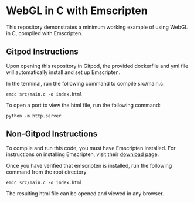 # WebGL in C with Emscripten
This repository demonstrates a minimum working example of using WebGL in C, compiled with Emscripten. 

## Gitpod Instructions

Upon opening this repository in Gitpod, the provided dockerfile and yml file will automatically install and set up Emscripten. 

In the terminal, run the following command to compile src/main.c:

    emcc src/main.c -o index.html

To open a port to view the html file, run the following command:
    
    python -m http.server

## Non-Gitpod Instructions

To compile and run this code, you must have Emscripten installed. For instructions on installing Emscripten, visit their [download page](https://emscripten.org/docs/getting_started/downloads.html).

Once you have verified that emscripten is installed, run the following command from the root directory

    emcc src/main.c -o index.html

The resulting html file can be opened and viewed in any browser.